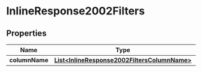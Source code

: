 # InlineResponse2002Filters

## Properties
Name | Type | Description | Notes
------------ | ------------- | ------------- | -------------
**columnName** | [**List&lt;InlineResponse2002FiltersColumnName&gt;**](InlineResponse2002FiltersColumnName.md) |  |  [optional]
